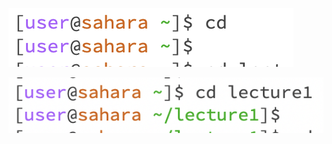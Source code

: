 ![Image](https://github.com/jkook9513/cse15l-lab-reports/blob/main/Screen%20Shot%202023-10-03%20at%2011.29.07%20AM.png)

![Image](https://github.com/jkook9513/cse15l-lab-reports/blob/main/Screen%20Shot%202023-10-03%20at%2011.29.18%20AM.png)
